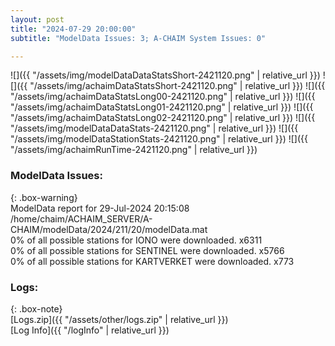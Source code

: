 ```yaml
---
layout: post
title: "2024-07-29 20:00:00"
subtitle: "ModelData Issues: 3; A-CHAIM System Issues: 0"

---
```


![]({{ "/assets/img/modelDataDataStatsShort-2421120.png" | relative_url }})
![]({{ "/assets/img/achaimDataStatsShort-2421120.png" | relative_url }})
![]({{ "/assets/img/achaimDataStatsLong00-2421120.png" | relative_url }})
![]({{ "/assets/img/achaimDataStatsLong01-2421120.png" | relative_url }})
![]({{ "/assets/img/achaimDataStatsLong02-2421120.png" | relative_url }})
![]({{ "/assets/img/modelDataDataStats-2421120.png" | relative_url }})
![]({{ "/assets/img/modelDataStationStats-2421120.png" | relative_url }})
![]({{ "/assets/img/achaimRunTime-2421120.png" | relative_url }})


### ModelData Issues:  
  
{: .box-warning}  
 ModelData report for 29-Jul-2024 20:15:08   
 /home/chaim/ACHAIM_SERVER/A-CHAIM/modelData/2024/211/20/modelData.mat   
 0% of all possible stations for IONO were downloaded. x6311   
 0% of all possible stations for SENTINEL were downloaded. x5766   
 0% of all possible stations for KARTVERKET were downloaded. x773   
  


### Logs:  
  
{: .box-note}  
[Logs.zip]({{ "/assets/other/logs.zip" | relative_url }})  
[Log Info]({{ "/logInfo" | relative_url }})  
